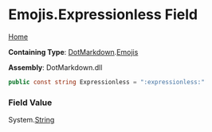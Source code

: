 # Emojis\.Expressionless Field

[Home](../../../README.md)

**Containing Type**: [DotMarkdown](../../README.md)\.[Emojis](../README.md)

**Assembly**: DotMarkdown\.dll

```csharp
public const string Expressionless = ":expressionless:"
```

### Field Value

System\.[String](https://docs.microsoft.com/en-us/dotnet/api/system.string)